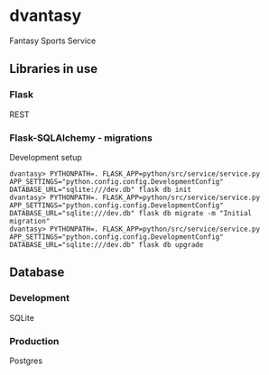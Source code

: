 # dvantasy
Fantasy Sports Service

## Libraries in use

### Flask
REST

### Flask-SQLAlchemy - migrations
Development setup
```commandline
dvantasy> PYTHONPATH=. FLASK_APP=python/src/service/service.py APP_SETTINGS="python.config.config.DevelopmentConfig" DATABASE_URL="sqlite:///dev.db" flask db init
dvantasy> PYTHONPATH=. FLASK_APP=python/src/service/service.py APP_SETTINGS="python.config.config.DevelopmentConfig" DATABASE_URL="sqlite:///dev.db" flask db migrate -m "Initial migration"
dvantasy> PYTHONPATH=. FLASK_APP=python/src/service/service.py APP_SETTINGS="python.config.config.DevelopmentConfig" DATABASE_URL="sqlite:///dev.db" flask db upgrade
```

## Database

### Development
SQLite

### Production
Postgres